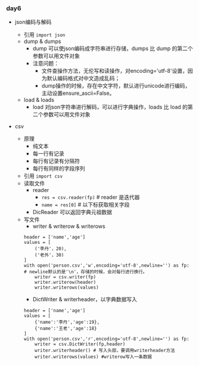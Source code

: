 ### day6

- json编码与解码
	- 引用
		`import json`
	- dump & dumps
		- dump 可以使json编码成字符串进行存储，dumps 比 dump 的第二个参数可以用文件对象
		- 注意问题：
			- 文件查操作方法，无伦写和读操作，对encoding='utf-8'设置，因为默认编码格式对中文造成乱码；
			- dump操作的时候，存在中文字符，默认进行unicode进行编码，主动设置ensure_ascii=False。
	- load & loads
		- load 对json字符串进行解码，可以进行字典操作，loads 比 load 的第二个参数可以用文件对象

- csv
	- 原理
		- 纯文本
		- 每一行有记录
		- 每行有记录有分隔符
		- 每行有同样的字段序列
	- 引用
		`import csv`
	- 读取文件
		- reader
			- `res = csv.reader(fp)` # reader 是迭代器
			- `name = res[0]` # 以下标获取相关字段
		- DicReader 可以返回字典元祖数据
	- 写文件
		- writer & writerow & writerows
		```
		header = ['name','age']
		values = [
			('李丹'，20),
			('老外'，30)
		]
		with open('person.csv','w',encoding='utf-8',newline='') as fp: # newline默认的是'\n'，存储的时候，会对每行进行换行。
			writer = csv.writer(fp)
			writer.writerow(header)
			writer.writerows(values)
		```
		- DictWriter & writerheader，以字典数据写入
		```
		header = ['name','age']
		values = [
			{'name':'李丹','age':19},
			{'name':'王老','age':18}
		]
		with open('person.csv','r',encoding='utf-8',newline='') as fp:
			writer = csv.DictWriter(fp,header)
			writer.writerheader() # 写入头部，要调用writerheader方法
			writer.writerows(values) #writerow写入一条数据
		```
	